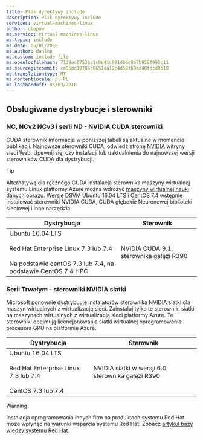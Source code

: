 ```yaml
---
title: Plik dyrektywy include
description: Plik dyrektywy include
services: virtual-machines-linux
author: dlepow
ms.service: virtual-machines-linux
ms.topic: include
ms.date: 05/01/2018
ms.author: danlep
ms.custom: include file
ms.openlocfilehash: 7139ec67536a1c0e41c991db6d867b956f995c11
ms.sourcegitcommit: ca05dd10784c0651da12c4d58fb9ad40fdcd9b10
ms.translationtype: MT
ms.contentlocale: pl-PL
ms.lasthandoff: 05/03/2018
---
```

## <a name="supported-distributions-and-drivers"></a>Obsługiwane dystrybucje i sterowniki

### <a name="nc-ncv2-ncv3-and-nd-series---nvidia-cuda-drivers"></a>NC, NCv2 NCv3 i serii ND - NVIDIA CUDA sterowniki

CUDA sterownik informacje w poniższej tabeli są aktualne w momencie publikacji. Najnowsze sterowniki CUDA, odwiedź stronę [NVIDIA](https://developer.nvidia.com/cuda-zone) witryny sieci Web. Upewnij się, czy instalacji lub uaktualnienia do najnowszej wersji sterowników CUDA dla dystrybucji. 

> [!TIP]
> Alternatywą dla ręcznego CUDA instalacja sterownika maszyny wirtualnej systemu Linux platformy Azure można wdrożyć [maszyny wirtualnej nauki danych](../articles/machine-learning/data-science-virtual-machine/overview.md) obrazu. Wersje DSVM Ubuntu 16.04 LTS i CentOS 7.4 wstępnie instalować sterowniki NVIDIA CUDA, CUDA głębokie Neuronowej biblioteki sieciowej i inne narzędzia.

| Dystrybucja | Sterownik |
| --- | --- | 
| Ubuntu 16.04 LTS<br/><br/> Red Hat Enterprise Linux 7.3 lub 7.4<br/><br/> Na podstawie centOS 7.3 lub 7.4, na podstawie CentOS 7.4 HPC | NVIDIA CUDA 9.1, sterownika gałęzi R390 |

### <a name="nv-series---nvidia-grid-drivers"></a>Serii Trwałym - sterowniki NVIDIA siatki

Microsoft ponownie dystrybuuje instalatorów sterownika NVIDIA siatki dla maszyn wirtualnych z wirtualizacją sieci. Zainstaluj tylko te sterowniki siatki na maszynach wirtualnych z wirtualizacją sieci platformy Azure. Te sterowniki obejmują licencjonowania siatki wirtualnej oprogramowania procesora GPU na platformie Azure.

| Dystrybucja | Sterownik |
| --- | --- | 
| Ubuntu 16.04 LTS<br/><br/>Red Hat Enterprise Linux 7.3 lub 7.4<br/><br/>CentOS 7.3 lub 7.4 | NVIDIA siatki w wersji 6.0 sterownika gałęzi R390|



> [!WARNING] 
> Instalacja oprogramowania innych firm na produktach systemu Red Hat może wpłynąć na warunki wsparcia systemu Red Hat. Zobacz [artykuł bazy wiedzy systemu Red Hat](https://access.redhat.com/articles/1067).
>
